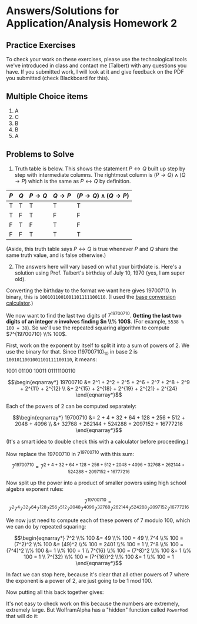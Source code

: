 # Answers/Solutions for Application/Analysis Homework 2

## Practice Exercises

To check your work on these exercises, please use the technological tools we've introduced in class and contact me (Talbert) with any questions you have. If you submitted work, I will look at it and give feedback on the PDF you submitted (check Blackboard for this). 

## Multiple Choice items 

1. A
2. C
3. B
4. B
5. A

## Problems to Solve

1. Truth table is below. This shows the statement $P \leftrightarrow Q$ built up step by step with intermediate columns. The rightmost column is $(P \rightarrow Q) \wedge (Q \rightarrow P)$ which is the same as $P \leftrightarrow Q$ by definition. 

| $P$ | $Q$ | $P \rightarrow Q$ | $Q \rightarrow P$ |  $(P \rightarrow Q) \wedge (Q \rightarrow P)$ | 
| --- | ---- | ---- | ---  | ----- | 
| T | T | T | T | T |
| T | F | T | F | F |
| F | T | F | T | F |
| F | F | T | T | T |

(Aside, this truth table says $P \leftrightarrow Q$ is true whenever $P$ and $Q$ share the same truth value, and is false otherwise.)


2. The answers here will vary based on what your birthdate is. Here's a solution using Prof. Talbert's birthday of July 10, 1970 (yes, I am super old). 

Converting the birthday to the format we want here gives 19700710. In binary, this is `1001011001001101111100110`. (I used the [base conversion calculator](https://www.rapidtables.com/convert/number/base-converter.html).) 

We now want to find the last two digits of $7^{19700710}$. **Getting the last two digits of an integer $n$ involves finding $n \\% 100$**. (For example, `5538 % 100 = 38`). So we'll use the repeated squaring algorithm to compute $7^{19700710} \\% 100$. 

First, work on the exponent by itself to split it into a sum of powers of 2. We use the binary for that. Since $(19700710)_{10}$ in base 2 is `1001011001001101111100110`, it means: 

1001 01100 10011  01111100110


$$\begin{eqnarray*}
19700710 &= 2^1 + 2^2 + 2^5 + 2^6 + 2^7 + 2^8 + 2^9 + 2^{11} + 2^{12} \\
             &+ 2^{15} + 2^{18} + 2^{19} + 2^{21} + 2^{24} 
\end{eqnarray*}$$

Each of the powers of 2 can be computed separately: 

$$\begin{eqnarray*}
19700710 &= 2 + 4 + 32 + 64 + 128 + 256 + 512 + 2048 + 4096 \\
             &+ 32768 + 262144 + 524288 + 2097152 + 16777216 
\end{eqnarray*}$$

(It's a smart idea to double check this with a calculator before proceeding.) 

Now replace the $19700710$ in $7^{19700710}$ with this sum: 

$$7^{19700710} = 7^{2 + 4 + 32 + 64 + 128 + 256 + 512 + 2048 + 4096 + 32768 + 262144 + 524288 + 2097152 + 16777216}$$


Now split up the power into a product of smaller powers using high school algebra exponent rules:  


$$7^{19700710} = 7^2 7^4 7^{32} 7^{64} 7^{128} 7^{256} 7^{512} 7^{2048} 7^{4096} 
7^{32768} 7^{262144} 7^{524288} 7^{2097152} 7^{16777216}$$ 

We now just need to compute each of these powers of $7$ modulo 100, which we can do by repeated squaring: 

$$\begin{eqnarray*} 
7^2 \\% 100 &= 49 \\% 100 = 49 \\
7^4 \\% 100 = (7^2)^2 \\% 100 &= (49)^2 \\% 100 = 2401 \\% 100 = 1 \\
7^8 \\% 100 = (7^4)^2 \\% 100 &= 1 \\% 100 = 1 \\
7^{16} \\% 100 = (7^8)^2 \\% 100 &= 1 \\% 100 = 1 \\
7^{32} \\% 100 = (7^{16})^2 \\% 100 &= 1 \\% 100 = 1 
\end{eqnarray*}$$

In fact we can stop here, because it's clear that all other powers of 7 where the exponent is a power of 2, are just going to be 1 mod 100. 

Now putting all this back together gives: 


It's not easy to check work on this because the numbers are extremely, extremely large. But WolframAlpha has a "hidden" function called `PowerMod` that will do it: 

